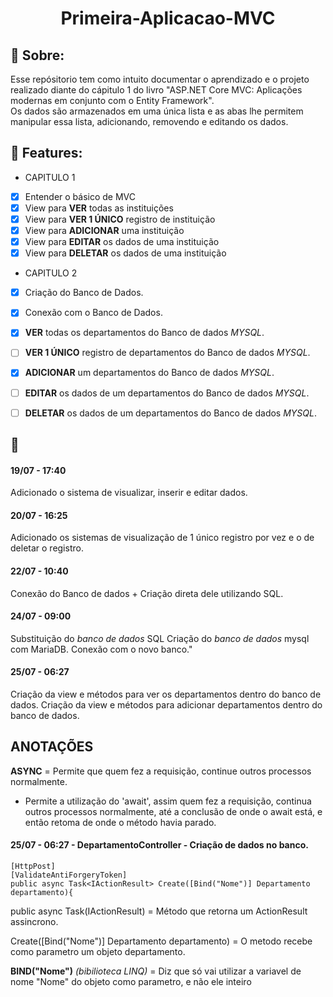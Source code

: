 <h1 align="center"> Primeira-Aplicacao-MVC </h1>

## :scroll: Sobre: 
Esse repósitorio tem como intuito documentar o aprendizado e o projeto realizado diante do cápitulo 1 do livro "ASP.NET Core MVC: Aplicações modernas em conjunto com o Entity Framework".<br>
Os dados são armazenados em uma única lista e as abas lhe permitem manipular essa lista, adicionando, removendo e editando os dados.<br>

## :newspaper: Features:

- CAPITULO 1
- [x] Entender o básico de MVC
- [x] View para **VER** todas as instituições
- [x] View para **VER 1 ÚNICO** registro de instituição
- [x] View para **ADICIONAR** uma instituição
- [x] View para **EDITAR** os dados de uma instituição
- [x] View para **DELETAR** os dados de uma instituição

- CAPITULO 2
- [x] Criação do Banco de Dados.
- [x] Conexão com o Banco de Dados.

- [X] **VER** todas os departamentos do Banco de dados *MYSQL*.
- [ ] **VER 1 ÚNICO** registro de departamentos do Banco de dados *MYSQL*.
- [X] **ADICIONAR** um departamentos do Banco de dados *MYSQL*.
- [ ] **EDITAR** os dados de um departamentos do Banco de dados *MYSQL*.
- [ ] **DELETAR** os dados de um departamentos do Banco de dados *MYSQL*.

## :scroll:
#### 19/07 - 17:40 
Adicionado o sistema de visualizar, inserir e editar dados.

#### 20/07 - 16:25
Adicionado os sistemas de visualização de 1 único registro por vez e o de deletar o registro.

#### 22/07 - 10:40
Conexão do Banco de dados + Criação direta dele utilizando SQL.

#### 24/07 - 09:00
Substituição do *banco de dados* SQL
Criação do *banco de dados* mysql com MariaDB.
Conexão com o novo banco."

#### 25/07 - 06:27
Criação da view e métodos para ver os departamentos dentro do banco de dados.
Criação da view e métodos para adicionar departamentos dentro do banco de dados.

## ANOTAÇÕES

**ASYNC** = Permite que quem fez a requisição, continue outros processos normalmente.
- Permite a utilização do 'await', assim quem fez a requisição, continua outros processos normalmente, até a conclusão de onde o await está, e então retoma de onde o método havia parado.

#### 25/07 - 06:27 - DepartamentoController - Criação de dados no banco.
```
[HttpPost]
[ValidateAntiForgeryToken]
public async Task<IActionResult> Create([Bind("Nome")] Departamento departamento){
```
public async Task(IActionResult) = Método que retorna um ActionResult assincrono.

Create([Bind("Nome")] Departamento departamento) = O metodo recebe como parametro um objeto departamento.

**BIND("Nome")** *(bibilioteca LINQ)* = Diz que só vai utilizar a variavel de nome "Nome" do objeto como parametro, e não ele inteiro